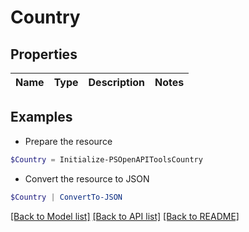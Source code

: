 # Country
## Properties

Name | Type | Description | Notes
------------ | ------------- | ------------- | -------------

## Examples

- Prepare the resource
```powershell
$Country = Initialize-PSOpenAPIToolsCountry 
```

- Convert the resource to JSON
```powershell
$Country | ConvertTo-JSON
```

[[Back to Model list]](../README.md#documentation-for-models) [[Back to API list]](../README.md#documentation-for-api-endpoints) [[Back to README]](../README.md)

